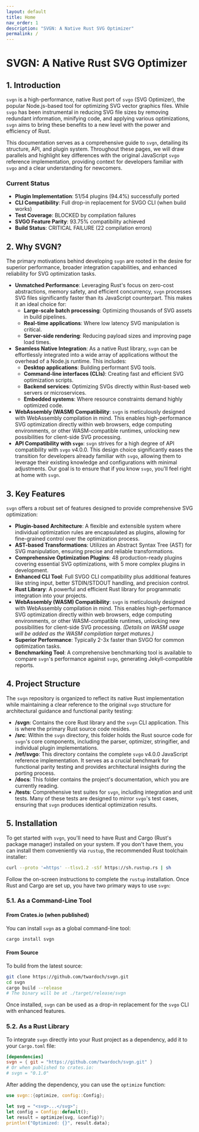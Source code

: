 ```yaml
---
layout: default
title: Home
nav_order: 1
description: "SVGN: A Native Rust SVG Optimizer"
permalink: /
---
```


# SVGN: A Native Rust SVG Optimizer

## 1. Introduction

`svgn` is a high-performance, native Rust port of `svgo` (SVG Optimizer), the popular Node.js-based tool for optimizing SVG vector graphics files. While `svgo` has been instrumental in reducing SVG file sizes by removing redundant information, minifying code, and applying various optimizations, `svgn` aims to bring these benefits to a new level with the power and efficiency of Rust.

This documentation serves as a comprehensive guide to `svgn`, detailing its structure, API, and plugin system. Throughout these pages, we will draw parallels and highlight key differences with the original JavaScript `svgo` reference implementation, providing context for developers familiar with `svgo` and a clear understanding for newcomers.

### Current Status

- **Plugin Implementation**: 51/54 plugins (94.4%) successfully ported
- **CLI Compatibility**: Full drop-in replacement for SVGO CLI (when build works)
- **Test Coverage**: BLOCKED by compilation failures
- **SVGO Feature Parity**: 93.75% compatibility achieved
- **Build Status**: CRITICAL FAILURE (22 compilation errors)

## 2. Why SVGN?

The primary motivations behind developing `svgn` are rooted in the desire for superior performance, broader integration capabilities, and enhanced reliability for SVG optimization tasks.

-   **Unmatched Performance**: Leveraging Rust's focus on zero-cost abstractions, memory safety, and efficient concurrency, `svgn` processes SVG files significantly faster than its JavaScript counterpart. This makes it an ideal choice for:
    *   **Large-scale batch processing**: Optimizing thousands of SVG assets in build pipelines.
    *   **Real-time applications**: Where low latency SVG manipulation is critical.
    *   **Server-side rendering**: Reducing payload sizes and improving page load times.
-   **Seamless Native Integration**: As a native Rust library, `svgn` can be effortlessly integrated into a wide array of applications without the overhead of a Node.js runtime. This includes:
    *   **Desktop applications**: Building performant SVG tools.
    *   **Command-line interfaces (CLIs)**: Creating fast and efficient SVG optimization scripts.
    *   **Backend services**: Optimizing SVGs directly within Rust-based web servers or microservices.
    *   **Embedded systems**: Where resource constraints demand highly optimized code.
-   **WebAssembly (WASM) Compatibility**: `svgn` is meticulously designed with WebAssembly compilation in mind. This enables high-performance SVG optimization directly within web browsers, edge computing environments, or other WASM-compatible runtimes, unlocking new possibilities for client-side SVG processing.
-   **API Compatibility with `svgo`**: `svgn` strives for a high degree of API compatibility with `svgo` v4.0.0. This design choice significantly eases the transition for developers already familiar with `svgo`, allowing them to leverage their existing knowledge and configurations with minimal adjustments. Our goal is to ensure that if you know `svgo`, you'll feel right at home with `svgn`.

## 3. Key Features

`svgn` offers a robust set of features designed to provide comprehensive SVG optimization:

-   **Plugin-based Architecture**: A flexible and extensible system where individual optimization rules are encapsulated as plugins, allowing for fine-grained control over the optimization process.
-   **AST-based Transformations**: Utilizes an Abstract Syntax Tree (AST) for SVG manipulation, ensuring precise and reliable transformations.
- **Comprehensive Optimization Plugins**: 48 production-ready plugins covering essential SVG optimizations, with 5 more complex plugins in development.
-   **Enhanced CLI Tool**: Full SVGO CLI compatibility plus additional features like string input, better STDIN/STDOUT handling, and precision control.
-   **Rust Library**: A powerful and efficient Rust library for programmatic integration into your projects.
-   **WebAssembly (WASM) Compatibility**: `svgn` is meticulously designed with WebAssembly compilation in mind. This enables high-performance SVG optimization directly within web browsers, edge computing environments, or other WASM-compatible runtimes, unlocking new possibilities for client-side SVG processing. *(Details on WASM usage will be added as the WASM compilation target matures.)*
-   **Superior Performance**: Typically 2-3x faster than SVGO for common optimization tasks.
-   **Benchmarking Tool**: A comprehensive benchmarking tool is available to compare `svgn`'s performance against `svgo`, generating Jekyll-compatible reports.

## 4. Project Structure

The `svgn` repository is organized to reflect its native Rust implementation while maintaining a clear reference to the original `svgo` structure for architectural guidance and functional parity testing:

-   **/svgn**: Contains the core Rust library and the `svgn` CLI application. This is where the primary Rust source code resides.
-   **/src**: Within the `svgn` directory, this folder holds the Rust source code for `svgn`'s core components, including the parser, optimizer, stringifier, and individual plugin implementations.
-   **/ref/svgo**: This directory contains the complete `svgo` v4.0.0 JavaScript reference implementation. It serves as a crucial benchmark for functional parity testing and provides architectural insights during the porting process.
-   **/docs**: This folder contains the project's documentation, which you are currently reading.
-   **/tests**: Comprehensive test suites for `svgn`, including integration and unit tests. Many of these tests are designed to mirror `svgo`'s test cases, ensuring that `svgn` produces identical optimization results.

## 5. Installation

To get started with `svgn`, you'll need to have Rust and Cargo (Rust's package manager) installed on your system. If you don't have them, you can install them conveniently via `rustup`, the recommended Rust toolchain installer:

```bash
curl --proto '=https' --tlsv1.2 -sSf https://sh.rustup.rs | sh
```

Follow the on-screen instructions to complete the `rustup` installation. Once Rust and Cargo are set up, you have two primary ways to use `svgn`:

### 5.1. As a Command-Line Tool

#### From Crates.io (when published)

You can install `svgn` as a global command-line tool:

```bash
cargo install svgn
```

#### From Source

To build from the latest source:

```bash
git clone https://github.com/twardoch/svgn.git
cd svgn
cargo build --release
# The binary will be at ./target/release/svgn
```

Once installed, `svgn` can be used as a drop-in replacement for the `svgo` CLI with enhanced features.

### 5.2. As a Rust Library

To integrate `svgn` directly into your Rust project as a dependency, add it to your `Cargo.toml` file:

```toml
[dependencies]
svgn = { git = "https://github.com/twardoch/svgn.git" }
# Or when published to crates.io:
# svgn = "0.1.0"
```

After adding the dependency, you can use the `optimize` function:

```rust
use svgn::{optimize, config::Config};

let svg = "<svg>...</svg>";
let config = Config::default();
let result = optimize(svg, &config)?;
println!("Optimized: {}", result.data);
```
